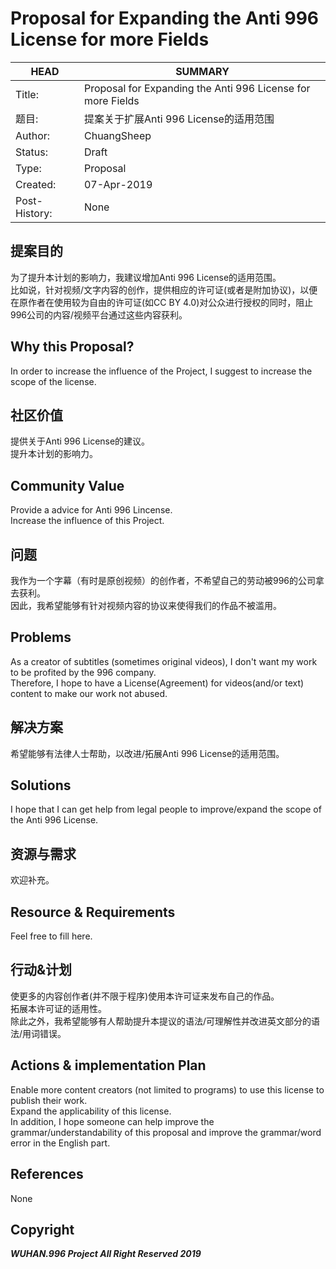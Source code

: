 # Proposal for Expanding the Anti 996 License for more Fields

HEAD | SUMMARY
-----|--------
Title:| Proposal for Expanding the Anti 996 License for more Fields
题目: | 提案关于扩展Anti 996 License的适用范围
Author:| ChuangSheep
Status:| Draft
Type:| Proposal
Created:| 07-Apr-2019
Post-History:| None

## 提案目的

为了提升本计划的影响力，我建议增加Anti 996 License的适用范围。<br>
比如说，针对视频/文字内容的创作，提供相应的许可证(或者是附加协议)，以便在原作者在使用较为自由的许可证(如CC BY 4.0)对公众进行授权的同时，阻止996公司的内容/视频平台通过这些内容获利。

## Why this Proposal?

In order to increase the influence of the Project, I suggest to increase the scope of the license. <br>

## 社区价值

提供关于Anti 996 License的建议。<br>
提升本计划的影响力。

## Community Value

Provide a advice for Anti 996 Lincense. <br>
Increase the influence of this Project. 

## 问题

我作为一个字幕（有时是原创视频）的创作者，不希望自己的劳动被996的公司拿去获利。<br>
因此，我希望能够有针对视频内容的协议来使得我们的作品不被滥用。

## Problems

As a creator of subtitles (sometimes original videos), I don't want my work to be profited by the 996 company.<br>
Therefore, I hope to have a License(Agreement) for videos(and/or text) content to make our work not abused.

## 解决方案

希望能够有法律人士帮助，以改进/拓展Anti 996 License的适用范围。

## Solutions

I hope that I can get help from legal people to improve/expand the scope of the Anti 996 License.

## 资源与需求

欢迎补充。

## Resource & Requirements

Feel free to fill here.

## 行动&计划

使更多的内容创作者(并不限于程序)使用本许可证来发布自己的作品。<br>
拓展本许可证的适用性。<br>
除此之外，我希望能够有人帮助提升本提议的语法/可理解性并改进英文部分的语法/用词错误。

## Actions & implementation Plan

Enable more content creators (not limited to programs) to use this license to publish their work.<br>
Expand the applicability of this license.<br>
In addition, I hope someone can help improve the grammar/understandability of this proposal and improve the grammar/word error in the English part.

## References
None

## Copyright

***WUHAN.996 Project All Right Reserved 2019***
